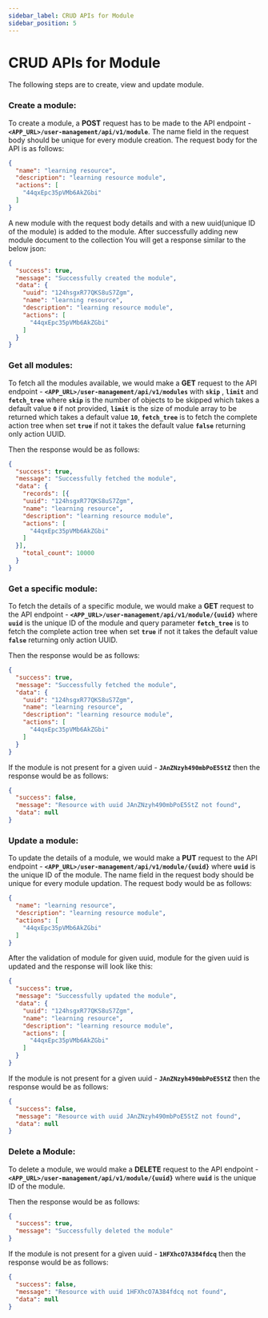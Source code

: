 ```yaml
---
sidebar_label: CRUD APIs for Module
sidebar_position: 5
---
```


# CRUD APIs for Module

The following steps are to create, view and update module.


### Create a module:

To create a module, a **POST** request has to be made to the API endpoint - **`<APP_URL>/user-management/api/v1/module`**. The name field in the request body should be unique for every module creation.
The request body for the API is as follows:

```json
{
  "name": "learning resource",
  "description": "learning resource module",
  "actions": [
    "44qxEpc35pVMb6AkZGbi"
  ]
}
```

A new module with the request body details and with a new uuid(unique ID of the module) is added to the module. After successfully adding new module document to the collection You will get a response similar to the below json:

```json
{
  "success": true,
  "message": "Successfully created the module",
  "data": {
    "uuid": "124hsgxR77QKS8uS7Zgm",
    "name": "learning resource",
    "description": "learning resource module",
    "actions": [
      "44qxEpc35pVMb6AkZGbi"
    ]
  }
}
```

### Get all modules:

To fetch all the modules available, we would make a **GET** request to the API endpoint - **`<APP_URL>/user-management/api/v1/modules`** with **`skip`** , **`limit`** and **`fetch_tree`** where **`skip`** is the number of objects to be skipped which takes a default value **`0`** if not provided, **`limit`** is the size of module array to be returned which takes a default value **`10`**, **`fetch_tree`** is to fetch the complete action tree when set **`true`** if not it takes the default value **`false`** returning only action UUID.


Then the response would be as follows: 

```json
{
  "success": true,
  "message": "Successfully fetched the module",
  "data": {
    "records": [{
    "uuid": "124hsgxR77QKS8uS7Zgm",
    "name": "learning resource",
    "description": "learning resource module",
    "actions": [
      "44qxEpc35pVMb6AkZGbi"
    ]
  }],
    "total_count": 10000
  }
}
```

### Get a specific module:

To fetch the details of a specific module, we would make a **GET** request to the API endpoint - **`<APP_URL>/user-management/api/v1/module/{uuid}`** where **`uuid`** is the unique ID of the module and query parameter **`fetch_tree`** is to fetch the complete action tree when set **`true`** if not it takes the default value **`false`** returning only action UUID.

Then the response would be as follows: 

```json
{
  "success": true,
  "message": "Successfully fetched the module",
  "data": {
    "uuid": "124hsgxR77QKS8uS7Zgm",
    "name": "learning resource",
    "description": "learning resource module",
    "actions": [
      "44qxEpc35pVMb6AkZGbi"
    ]
  }
}
```

If the module is not present for a given uuid - **`JAnZNzyh490mbPoE5StZ`** then the response would be as follows:

```json
{
  "success": false,
  "message": "Resource with uuid JAnZNzyh490mbPoE5StZ not found",
  "data": null
}
```

### Update a module:

To update the details of a module, we would make a **PUT** request to the API endpoint - **`<APP_URL>/user-management/api/v1/module/{uuid}`** where **`uuid`** is the unique ID of the module. The name field in the request body should be unique for every module updation.
The request body would be as follows:

```json
{
  "name": "learning resource",
  "description": "learning resource module",
  "actions": [
    "44qxEpc35pVMb6AkZGbi"
  ]
}
```

After the validation of module for given uuid, module for the given uuid is updated and the response will look like this:

```json
{
  "success": true,
  "message": "Successfully updated the module",
  "data": {
    "uuid": "124hsgxR77QKS8uS7Zgm",
    "name": "learning resource",
    "description": "learning resource module",
    "actions": [
      "44qxEpc35pVMb6AkZGbi"
    ]
  }
}
```

If the module is not present for a given uuid - **`JAnZNzyh490mbPoE5StZ`** then the response would be as follows:

```json
{
  "success": false,
  "message": "Resource with uuid JAnZNzyh490mbPoE5StZ not found",
  "data": null
}
```

### Delete a Module:

To delete a module, we would make a **DELETE** request to the API endpoint - **`<APP_URL>/user-management/api/v1/module/{uuid}`** where **`uuid`** is the unique ID of the module.

Then the response would be as follows:

```json
{
  "success": true,
  "message": "Successfully deleted the module"
}
```

If the module is not present for a given uuid - **`1HFXhcO7A384fdcq`** then the response would be as follows:

```json
{
  "success": false,
  "message": "Resource with uuid 1HFXhcO7A384fdcq not found",
  "data": null
}
```
